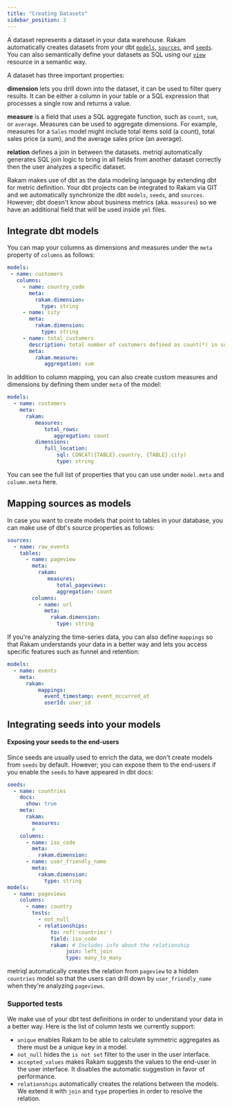 ```yaml
---
title: "Creating Datasets"
sidebar_position: 3
---
```


A dataset represents a dataset in your data warehouse. Rakam automatically creates datasets from your dbt [`models`](https://docs.getdbt.com/docs/building-a-dbt-project/building-models), [`sources`](https://docs.getdbt.com/docs/building-a-dbt-project/using-sources), and [`seeds`](https://docs.getdbt.com/docs/building-a-dbt-project/seeds). You can also semantically define your datasets as SQL using our [`view`](https://docs.rakam.io/docs/semantic-models) resource in a semantic way.

A dataset has three important properties:

**dimension** lets you drill down into the dataset, it can be used to filter query results. It can be either a column in your table or a SQL expression that processes a single row and returns a value.

**measure** is a field that uses a SQL aggregate function, such as `count`, `sum`, or `average`. Measures can be used to aggregate dimensions. For example, measures for a `Sales` model might include total items sold (a count), total sales price (a sum), and the average sales price (an average). 

**relation** defines a join in between the datasets. metriql automatically generates SQL join logic to bring in all fields from another dataset correctly then the user analyzes a specific dataset.

Rakam makes use of dbt as the data modeling language by extending dbt for metric definition. Your dbt projects can be integrated to Rakam via GIT and we automatically synchronize the dbt `models`, `seeds`, and `sources`. However; dbt doesn't know about business metrics (aka. `measures`) so we have an additional field that will be used inside `yml` files.

## Integrate dbt models

You can map your columns as dimensions and measures under the `meta` property of `columns` as follows:

```yml
models:
 - name: customers
   columns:
     - name: country_code
       meta:
         rakam.dimension:
           type: string
     - name: city
       meta:
         rakam.dimension:
           type: string
     - name: total_customers
       description: total number of customers defined as count(*) in sql
       meta:
         rakam.measure:
    	    aggregation: sum
```

In addition to column mapping, you can also create custom measures and dimensions by defining them under `meta` of the model:

```yml
models:
  - name: customers
    meta:
      rakam:
         measures:
            total_rows:
               aggregation: count
         dimensions:
            full_location:
	            sql: CONCAT({TABLE}.country, {TABLE}.city)   
	            type: string
```

You can see the full list of properties that you can use under `model.meta` and `column.meta` here.

## Mapping sources as models

In case you want to create models that point to tables in your database, you can make use of dbt's source properties as follows:

```yml
sources:
  - name: raw_events
    tables:
      - name: pageview
        meta:
          rakam:
             measures:
                total_pageviews:
                aggregation: count
        columns:
          - name: url
            meta:
              rakam.dimension:
                type: string
```

If you're analyzing the time-series data, you can also define `mappings` so that Rakam understands your data in a better way and lets you access specific features such as funnel and retention:


```yml
models:
  - name: events
    meta:
      rakam:
	      mappings:
	        event_timestamp: event_occurred_at
	        userId: user_id
```

## Integrating seeds into your models

#### Exposing your seeds to the end-users
Since seeds are usually used to enrich the data, we don't create models from `seeds` by default. However; you can expose them to the end-users if you enable the `seeds` to have appeared in dbt docs:

```yml
seeds:
  - name: countries
    docs:
      show: true
    meta:
      rakam:
        measures:
        #
    columns:
      - name: iso_code
        meta:
          rakam.dimension:
      - name: user_friendly_name
        meta:
          rakam.dimension: 
            type: string
models:
  - name: pageviews
    columns:
      - name: country
        tests:
          - not_null
          - relationships:
              to: ref('countries')
              field: iso_code
              rakam: # Includes info about the relationship
                   join: left_join 
                   type: many_to_many
```

metriql automatically creates the relation from `pageview` to a hidden `countries` model so that the users can drill down by `user_friendly_name` when they're analyzing `pageviews`.

### Supported tests

We make use of your dbt test definitions in order to understand your data in a better way. Here is the list of column tests we currently support:

* `unique` enables Rakam to be able to calculate symmetric aggregates as there must be a unique key in a model.
* `not_null` hides the `is not set` filter to the user in the user interface.
* `accepted_values` makes Rakam suggests the values to the end-user in the user interface. It disables the automatic suggestion in favor of performance.
* `relationships` automatically creates the relations between the models. We extend it with `join` and `type` properties in order to resolve the relation.
